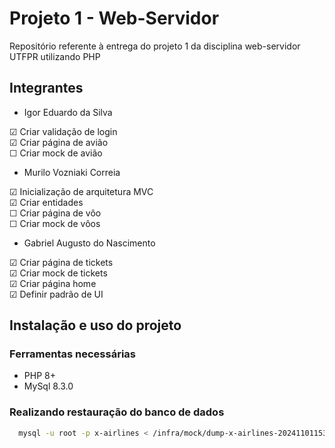 # Projeto 1 - Web-Servidor

Repositório referente à entrega do projeto 1 da disciplina web-servidor UTFPR utilizando PHP

## Integrantes

- Igor Eduardo da Silva

&#9745; Criar validação de login</br>
&#9745; Criar página de avião </br>
&#9744; Criar mock de avião

- Murilo Vozniaki Correia

&#9745; Inicialização de arquitetura MVC</br>
&#9745; Criar entidades</br>
&#9744; Criar página de vôo</br>
&#9744; Criar mock de vôos

- Gabriel Augusto do Nascimento

&#9745; Criar página de tickets</br>
&#9745; Criar mock de tickets</br>
&#9745; Criar página home</br>
&#9745; Definir padrão de UI


## Instalação e uso do projeto

### Ferramentas necessárias

- PHP 8+
- MySql 8.3.0

### Realizando restauração do banco de dados

```bash
  mysql -u root -p x-airlines < /infra/mock/dump-x-airlines-202411011534.sql
```

